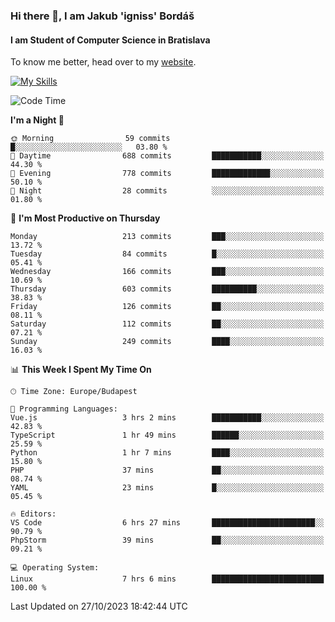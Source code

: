 ### Hi there 👋, I am Jakub 'igniss' Bordáš

#### I am Student of Computer Science in Bratislava
To know me better, head over to my [website](https://bordas.sk).

[![My Skills](https://skillicons.dev/icons?i=js,html,css,figma,svelte,java,kotlin,python,postgresql,typescript,nest,nodejs)](https://bordas.sk)


<!--START_SECTION:waka-->
![Code Time](http://img.shields.io/badge/Code%20Time-1%2C245%20hrs%2015%20mins-blue)

**I'm a Night 🦉** 

```text
🌞 Morning                59 commits          █░░░░░░░░░░░░░░░░░░░░░░░░   03.80 % 
🌆 Daytime                688 commits         ███████████░░░░░░░░░░░░░░   44.30 % 
🌃 Evening                778 commits         █████████████░░░░░░░░░░░░   50.10 % 
🌙 Night                  28 commits          ░░░░░░░░░░░░░░░░░░░░░░░░░   01.80 % 
```
📅 **I'm Most Productive on Thursday** 

```text
Monday                   213 commits         ███░░░░░░░░░░░░░░░░░░░░░░   13.72 % 
Tuesday                  84 commits          █░░░░░░░░░░░░░░░░░░░░░░░░   05.41 % 
Wednesday                166 commits         ███░░░░░░░░░░░░░░░░░░░░░░   10.69 % 
Thursday                 603 commits         ██████████░░░░░░░░░░░░░░░   38.83 % 
Friday                   126 commits         ██░░░░░░░░░░░░░░░░░░░░░░░   08.11 % 
Saturday                 112 commits         ██░░░░░░░░░░░░░░░░░░░░░░░   07.21 % 
Sunday                   249 commits         ████░░░░░░░░░░░░░░░░░░░░░   16.03 % 
```


📊 **This Week I Spent My Time On** 

```text
🕑︎ Time Zone: Europe/Budapest

💬 Programming Languages: 
Vue.js                   3 hrs 2 mins        ███████████░░░░░░░░░░░░░░   42.83 % 
TypeScript               1 hr 49 mins        ██████░░░░░░░░░░░░░░░░░░░   25.59 % 
Python                   1 hr 7 mins         ████░░░░░░░░░░░░░░░░░░░░░   15.80 % 
PHP                      37 mins             ██░░░░░░░░░░░░░░░░░░░░░░░   08.74 % 
YAML                     23 mins             █░░░░░░░░░░░░░░░░░░░░░░░░   05.45 % 

🔥 Editors: 
VS Code                  6 hrs 27 mins       ███████████████████████░░   90.79 % 
PhpStorm                 39 mins             ██░░░░░░░░░░░░░░░░░░░░░░░   09.21 % 

💻 Operating System: 
Linux                    7 hrs 6 mins        █████████████████████████   100.00 % 
```


 Last Updated on 27/10/2023 18:42:44 UTC
<!--END_SECTION:waka-->
